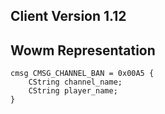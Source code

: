 ## Client Version 1.12

## Wowm Representation
```rust,ignore
cmsg CMSG_CHANNEL_BAN = 0x00A5 {
    CString channel_name;    
    CString player_name;    
}

```
